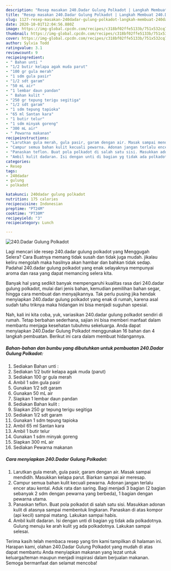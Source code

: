 ```yaml
---
description: "Resep masakan 240.Dadar Gulung Polkadot | Langkah Membuat 240.Dadar Gulung Polkadot Yang Enak Banget"
title: "Resep masakan 240.Dadar Gulung Polkadot | Langkah Membuat 240.Dadar Gulung Polkadot Yang Enak Banget"
slug: 1127-resep-masakan-240dadar-gulung-polkadot-langkah-membuat-240dadar-gulung-polkadot-yang-enak-banget
date: 2020-10-01T12:04:56.880Z
image: https://img-global.cpcdn.com/recipes/c318bf02ffe5133b/751x532cq70/240dadar-gulung-polkadot-foto-resep-utama.jpg
thumbnail: https://img-global.cpcdn.com/recipes/c318bf02ffe5133b/751x532cq70/240dadar-gulung-polkadot-foto-resep-utama.jpg
cover: https://img-global.cpcdn.com/recipes/c318bf02ffe5133b/751x532cq70/240dadar-gulung-polkadot-foto-resep-utama.jpg
author: Sylvia Todd
ratingvalue: 3.1
reviewcount: 9
recipeingredient:
- " Bahan unti "
- "1/2 butir kelapa agak muda parut"
- "100 gr gula merah"
- "1 sdm gula pasir"
- "1/2 sdt garam"
- "50 mL air"
- "1 lembar daun pandan"
- " Bahan kulit "
- "250 gr tepung terigu segitiga"
- "1/2 sdt garam"
- "1 sdm tepung tapioka"
- "65 ml Santan kara"
- "1 butir telur"
- "1 sdm minyak goreng"
- "300 mL air"
- " Pewarna makanan"
recipeinstructions:
- "Larutkan gula merah, gula pasir, garam dengan air. Masak sampai mendidih. Masukkan kelapa parut. Biarkan sampai air meresap."
- "Campur semua bahan kulit kecuali pewarna. Adonan jangan terlalu encer atau kental. Aduk rata dan saring. Bagi menjadi 3 bagian (2 bagian sebanyak 2 sdm dengan pewarna yang berbeda), 1 bagian dengan pewarna utama."
- "Panaskan teflon. Buat pola polkadot di salah satu sisi. Masukkan adonan kulit di atasnya sampai membentuk lingkaran. Panaskan di atas kompor (api kecil) sampai matang. Lakukan sampai habis."
- "Ambil kulit dadaran. Isi dengan unti di bagian yg tidak ada polkadotnya. Gulung menuju ke arah kulit yg ada polkadotnya. Lakukan sampai selesai."
categories:
- Resep
tags:
- 240dadar
- gulung
- polkadot

katakunci: 240dadar gulung polkadot 
nutrition: 175 calories
recipecuisine: Indonesian
preptime: "PT24M"
cooktime: "PT30M"
recipeyield: "3"
recipecategory: Lunch

---
```



![240.Dadar Gulung Polkadot](https://img-global.cpcdn.com/recipes/c318bf02ffe5133b/751x532cq70/240dadar-gulung-polkadot-foto-resep-utama.jpg)

Lagi mencari ide resep 240.dadar gulung polkadot yang Menggugah Selera? Cara Buatnya memang tidak susah dan tidak juga mudah. jikalau keliru mengolah maka hasilnya akan hambar dan bahkan tidak sedap. Padahal 240.dadar gulung polkadot yang enak selayaknya mempunyai aroma dan rasa yang dapat memancing selera kita.

Banyak hal yang sedikit banyak mempengaruhi kualitas rasa dari 240.dadar gulung polkadot, mulai dari jenis bahan, kemudian pemilihan bahan segar, hingga cara membuat dan menyajikannya. Tak perlu pusing jika hendak menyiapkan 240.dadar gulung polkadot yang enak di rumah, karena asal sudah tahu triknya maka hidangan ini bisa menjadi suguhan spesial.




Nah, kali ini kita coba, yuk, variasikan 240.dadar gulung polkadot sendiri di rumah. Tetap berbahan sederhana, sajian ini bisa memberi manfaat dalam membantu menjaga kesehatan tubuhmu sekeluarga. Anda dapat menyiapkan 240.Dadar Gulung Polkadot menggunakan 16 bahan dan 4 langkah pembuatan. Berikut ini cara dalam membuat hidangannya.

<!--inarticleads1-->

##### Bahan-bahan dan bumbu yang dibutuhkan untuk pembuatan 240.Dadar Gulung Polkadot:

1. Sediakan  Bahan unti :
1. Sediakan 1/2 butir kelapa agak muda (parut)
1. Sediakan 100 gr gula merah
1. Ambil 1 sdm gula pasir
1. Gunakan 1/2 sdt garam
1. Gunakan 50 mL air
1. Siapkan 1 lembar daun pandan
1. Sediakan  Bahan kulit :
1. Siapkan 250 gr tepung terigu segitiga
1. Sediakan 1/2 sdt garam
1. Gunakan 1 sdm tepung tapioka
1. Ambil 65 ml Santan kara
1. Ambil 1 butir telur
1. Gunakan 1 sdm minyak goreng
1. Siapkan 300 mL air
1. Sediakan  Pewarna makanan




<!--inarticleads2-->

##### Cara menyiapkan 240.Dadar Gulung Polkadot:

1. Larutkan gula merah, gula pasir, garam dengan air. Masak sampai mendidih. Masukkan kelapa parut. Biarkan sampai air meresap.
1. Campur semua bahan kulit kecuali pewarna. Adonan jangan terlalu encer atau kental. Aduk rata dan saring. Bagi menjadi 3 bagian (2 bagian sebanyak 2 sdm dengan pewarna yang berbeda), 1 bagian dengan pewarna utama.
1. Panaskan teflon. Buat pola polkadot di salah satu sisi. Masukkan adonan kulit di atasnya sampai membentuk lingkaran. Panaskan di atas kompor (api kecil) sampai matang. Lakukan sampai habis.
1. Ambil kulit dadaran. Isi dengan unti di bagian yg tidak ada polkadotnya. Gulung menuju ke arah kulit yg ada polkadotnya. Lakukan sampai selesai.




Terima kasih telah membaca resep yang tim kami tampilkan di halaman ini. Harapan kami, olahan 240.Dadar Gulung Polkadot yang mudah di atas dapat membantu Anda menyiapkan makanan yang lezat untuk keluarga/teman maupun menjadi inspirasi dalam berjualan makanan. Semoga bermanfaat dan selamat mencoba!
